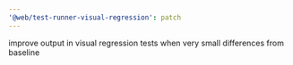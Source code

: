```yaml
---
'@web/test-runner-visual-regression': patch
---
```


improve output in visual regression tests when very small differences from baseline
